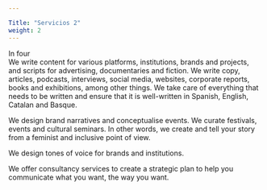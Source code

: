 ```yaml
---

Title: "Servicios 2"
weight: 2
---
```

In four\
We write content for various platforms, institutions, brands and projects, and scripts for advertising, documentaries and fiction. We write copy, articles, podcasts, interviews, social media, websites, corporate reports, books and exhibitions, among other things. We take care of everything that needs to be written and ensure that it is well-written in Spanish, English, Catalan and Basque.

We design brand narratives and conceptualise events. We curate festivals, events and cultural seminars. In other words, we create and tell your story from a feminist and inclusive point of view.

We design tones of voice for brands and institutions.

We offer consultancy services to create a strategic plan to help you communicate what you want, the way you want.
